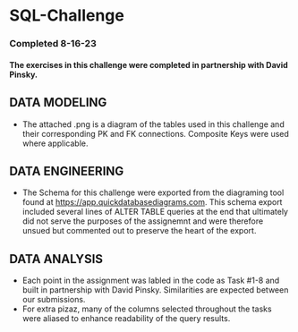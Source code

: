 # SQL-Challenge
### Completed 8-16-23
#### The exercises in this challenge were completed in partnership with David Pinsky.

## DATA MODELING
- The attached .png is a diagram of the tables used in this challenge and their corresponding PK and FK connections. Composite Keys were used where applicable.

## DATA ENGINEERING
- The Schema for this challenge were exported from the diagraming tool found at https://app.quickdatabasediagrams.com. This schema export included several lines of ALTER TABLE queries at the end that ultimately did not serve the purposes of the assignemnt and were therefore unsued but commented out to preserve the heart of the export.

## DATA ANALYSIS 
- Each point in the assignment was labled in the code as Task #1-8 and built in partnership with David Pinsky. Similarities are expected between our submissions.
- For extra pizaz, many of the columns selected throughout the tasks were aliased to enhance readability of the query results.
